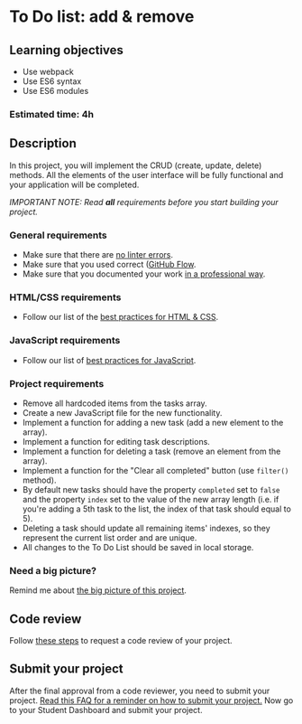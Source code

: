 # To Do list: add & remove

## Learning objectives
- Use webpack
- Use ES6 syntax
- Use ES6 modules

### Estimated time: 4h

## Description
In this project, you will implement the CRUD (create, update, delete) methods. All the elements of the user interface will be fully functional and your application will be completed. 

*IMPORTANT NOTE: Read **all** requirements before you start building your project.*

### General requirements
- Make sure that there are [no linter errors](https://github.com/microverseinc/linters-config).
- Make sure that you used correct ([GitHub Flow](https://github.com/microverseinc/curriculum-transversal-skills/blob/main/git-github/articles/github_flow.md).
- Make sure that you documented your work [in a professional way](https://github.com/microverseinc/curriculum-transversal-skills/blob/main/documentation/articles/professional_repo_rules.md).

### HTML/CSS requirements
  - Follow our list of the [best practices for HTML & CSS](https://github.com/microverseinc/curriculum-html-css/blob/main/articles/html_css_best_practices.md).
  
### JavaScript requirements
  - Follow our list of [best practices for JavaScript](https://github.com/microverseinc/curriculum-html-css/blob/main/articles/javascript_best_practices.md).

### Project requirements
- Remove all hardcoded items from the tasks array.
- Create a new JavaScript file for the new functionality.
- Implement a function for adding a new task (add a new element to the array).
- Implement a function for editing task descriptions.
- Implement a function for deleting a task (remove an element from the array).
- Implement a function for the "Clear all completed" button (use `filter()` method).
- By default new tasks should have the property `completed` set to `false` and the property `index` set to the value of the new array length (i.e. if you're adding a 5th task to the list, the index of that task should equal to 5).
- Deleting a task should update all remaining items' indexes, so they represent the current list order and are unique.
- All changes to the To Do List should be saved in local storage.

### Need a big picture? 

Remind me about [the big picture of this project](./sneak_peek.md).

## Code review

Follow [these steps](https://github.com/microverseinc/curriculum-transversal-skills/blob/main/code-review/articles/how_to_ask_for_a_code_review.md) to request a code review of your project.

## Submit your project

After the final approval from a code reviewer, you need to submit your project.
[Read this FAQ for a reminder on how to submit your project.](https://microverse.zendesk.com/hc/en-us/articles/360061344234)
Now go to your Student Dashboard and submit your project.
